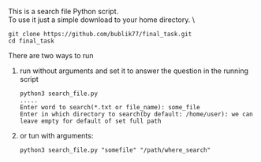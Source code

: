 This is a search file Python script. \
To use it just a simple download to your home directory. \
```
git clone https://github.com/bublik77/final_task.git
cd final_task
```

There are two ways to run 
1. run without arguments and set it to answer the question in the running script
    ```
    python3 search_file.py
    .....
    Enter word to search(*.txt or file_name): some_file
    Enter in which directory to search(by default: /home/user): we can leave empty for default of set full path
    ``` 
2. or tun with arguments:
    ```
    python3 search_file.py "somefile" "/path/where_search"
    ```
